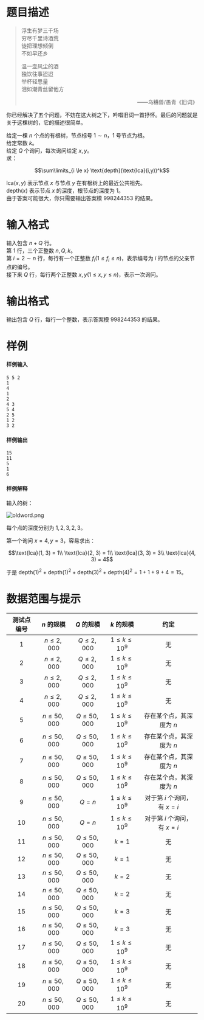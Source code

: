 
# 题目描述

> 浮生有梦三千场  
> 穷尽千里诗酒荒  
> 徒把理想倾倒  
> 不如早还乡
>
> 温一壶风尘的酒  
> 独饮往事迢迢  
> 举杯轻思量  
> 泪如潮青丝留他方
>
> <p style="text-align: right; ">——乌糟兽/愚青《旧词》</p>

你已经解决了五个问题，不妨在这大树之下，吟唱旧词一首抒怀。最后的问题就是关于这棵树的，它的描述很简单。

给定一棵 $n$ 个点的有根树，节点标号 $1 \sim n$，$1$ 号节点为根。  
给定常数 $k$。  
给定 $Q$ 个询问，每次询问给定 $x,y$。  
求：

$$\sum\limits_{i \le x} \text{depth}(\text{lca}(i,y))^k$$

$\text{lca}(x,y)$ 表示节点 $x$ 与节点 $y$ 在有根树上的最近公共祖先。  
$\text{depth}(x)$ 表示节点 $x$ 的深度，根节点的深度为 $1$。  
由于答案可能很大，你只需要输出答案模 $998244353$ 的结果。


# 输入格式

输入包含 $n+Q$ 行。  
第 $1$ 行，三个正整数 $n,Q,k$。  
第 $i = 2 \sim n$ 行，每行有一个正整数 $f_i(1 \le f_i \le n)$，表示编号为 $i$ 的节点的父亲节点的编号。  
接下来 $Q$ 行，每行两个正整数 $x,y(1 \le x,y \le n)$，表示一次询问。

# 输出格式

输出包含 $Q$ 行，每行一个整数，表示答案模 $998244353$ 的结果。

# 样例

#### 样例输入
```plain
5 5 2
1
4
1
2
4 3
5 4
2 5
1 2
3 2
```

#### 样例输出
```plain
15
11
5
1
6
```

#### 样例解释
输入的树：

![oldword.png](/source/guoj/1152/img/aHR0cHM6Ly9sb2otaW1nLnVweXVuLm1lbmNpLm1lbXNldDAuY24vMjAxOS8wNC8xNS81Y2I0OGEyMmEyZTZjLnBuZw==.png)

每个点的深度分别为 $1,2,3,2,3$。

第一个询问 $x = 4,y = 3$，容易求出：  

$$\text{lca}(1, 3) = 1\\
\text{lca}(2, 3) = 1\\
\text{lca}(3, 3) = 3\\
\text{lca}(4, 3) = 4$$

于是 $\text{depth}(1)^2+\text{depth}(1)^2+\text{depth}(3)^2+\text{depth}(4)^2 = 1+1+9+4 = 15$。

# 数据范围与提示

|测试点编号|$n$ 的规模|$Q$ 的规模|$k$ 的规模|约定|
|:-:|:-:|:-:|:-:|:-:|
|$1$|$n \le 2,000$|$Q \le 2,000$|$1 \le k \le 10^9$|无|
|$2$|$n \le 2,000$|$Q \le 2,000$|$1 \le k \le 10^9$|无|
|$3$|$n \le 2,000$|$Q \le 2,000$|$1 \le k \le 10^9$|无|
|$4$|$n \le 2,000$|$Q \le 2,000$|$1 \le k \le 10^9$|无|
|$5$|$n \le 50,000$|$Q \le 50,000$|$1 \le k \le 10^9$|存在某个点，其深度为 $n$|
|$6$|$n \le 50,000$|$Q \le 50,000$|$1 \le k \le 10^9$|存在某个点，其深度为 $n$|
|$7$|$n \le 50,000$|$Q \le 50,000$|$1 \le k \le 10^9$|存在某个点，其深度为 $n$|
|$8$|$n \le 50,000$|$Q \le 50,000$|$1 \le k \le 10^9$|存在某个点，其深度为 $n$|
|$9$|$n \le 50,000$|$Q = n$|$1 \le k \le 10^9$|对于第 $i$ 个询问，有 $x = i$|
|$10$|$n \le 50,000$|$Q = n$|$1 \le k \le 10^9$|对于第 $i$ 个询问，有 $x = i$|
|$11$|$n \le 50,000$|$Q \le 50,000$|$k = 1$|无|
|$12$|$n \le 50,000$|$Q \le 50,000$|$k = 1$|无|
|$13$|$n \le 50,000$|$Q \le 50,000$|$k = 2$|无|
|$14$|$n \le 50,000$|$Q \le 50,000$|$k = 2$|无|
|$15$|$n \le 50,000$|$Q \le 50,000$|$k = 3$|无|
|$16$|$n \le 50,000$|$Q \le 50,000$|$k = 3$|无|
|$17$|$n \le 50,000$|$Q \le 50,000$|$1 \le k \le 10^9$|无|
|$18$|$n \le 50,000$|$Q \le 50,000$|$1 \le k \le 10^9$|无|
|$19$|$n \le 50,000$|$Q \le 50,000$|$1 \le k \le 10^9$|无|
|$20$|$n \le 50,000$|$Q \le 50,000$|$1 \le k \le 10^9$|无|

